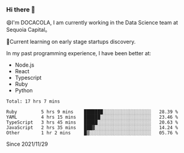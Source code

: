### Hi there 👋

<!--
**fengliu222/fengliu222** is a ✨ _special_ ✨ repository because its `README.md` (this file) appears on your GitHub profile.

Here are some ideas to get you started:

- 🔭 I’m currently working on ...
- 🌱 I’m currently learning ...
- 👯 I’m looking to collaborate on ...
- 🤔 I’m looking for help with ...
- 💬 Ask me about ...
- 📫 How to reach me: ...
- 😄 Pronouns: ...
- ⚡ Fun fact: ...
-->

😄I'm DOCACOLA, I am currently working in the Data Science team at Sequoia Capital。

🌱Current learning on early stage startups discovery.

In my past programming experience, I have been better at:
- Node.js
- React
- Typescript
- Ruby
- Python



<!--START_SECTION:waka-->
```text
Total: 17 hrs 7 mins

Ruby         5 hrs 9 mins    ███████░░░░░░░░░░░░░░░░░░   28.39 % 
YAML         4 hrs 15 mins   ██████░░░░░░░░░░░░░░░░░░░   23.46 % 
TypeScript   3 hrs 45 mins   █████░░░░░░░░░░░░░░░░░░░░   20.63 % 
JavaScript   2 hrs 35 mins   ███▓░░░░░░░░░░░░░░░░░░░░░   14.24 % 
Other        1 hr 2 mins     █▒░░░░░░░░░░░░░░░░░░░░░░░   05.76 % 
```
<!--END_SECTION:waka-->
Since 2021/11/29
